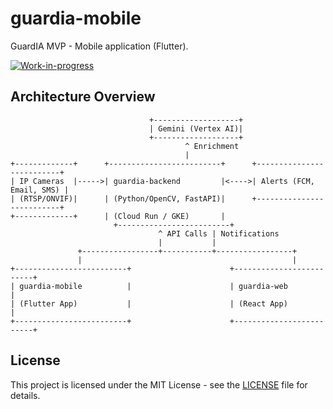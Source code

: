 # guardia-mobile

GuardIA MVP - Mobile application (Flutter).

[![Work-in-progress](https://img.shields.io/badge/status-work--in--progress-yellow)](https://github.com/GuardIA-Tech/guardia-mobile)

## Architecture Overview

```text
                               +-------------------+
                               | Gemini (Vertex AI)|
                               +-------------------+
                                       ^ Enrichment
                                       |
+-------------+      +-------------------------+      +--------------------------+
| IP Cameras  |----->| guardia-backend         |<---->| Alerts (FCM, Email, SMS) |
| (RTSP/ONVIF)|      | (Python/OpenCV, FastAPI)|      +--------------------------+
+-------------+      | (Cloud Run / GKE)       |
                       +-------------------------+
                                 ^ API Calls | Notifications
                                 |           |
               +-----------------+-----------+-----------------+
               |                                               |
+-------------------------+                      +-------------------------+
| guardia-mobile          |                      | guardia-web             |
| (Flutter App)           |                      | (React App)             |
+-------------------------+                      +-------------------------+
```

## License

This project is licensed under the MIT License - see the [LICENSE](LICENSE) file for details.
